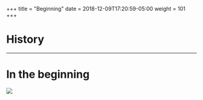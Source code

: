 +++
title = "Beginning"
date = 2018-12-09T17:20:59-05:00
weight = 101
+++

# History 

---

# In the beginning 

![](/images/docker/app2.png)
